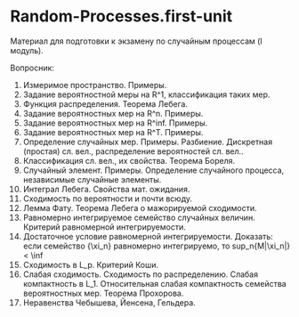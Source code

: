 # Random-Processes.first-unit
Материал для подготовки к экзамену по случайным процессам (I модуль).

Вопросник:
1. Измеримое пространство. Примеры.
2. Задание вероятностной меры на R^1, классификация таких мер.
3. Функция распределения. Теорема Лебега.
4. Задание вероятностных мер на R^n. Примеры.
5. Задание вероятностных мер на R^inf. Примеры.
6. Задание вероятностных мер на R^T. Примеры.
7. Определение случайных мер. Примеры. Разбиение. Дискретная (простая) сл. вел., распределение вероятностей сл. вел..
8. Классификация сл. вел., их свойства. Теорема Бореля.
9. Случайный элемент. Примеры. Определение случайного процесса, независимые случайные элементы. 
10. Интеграл Лебега. Свойства мат. ожидания.
11. Сходимость по вероятности и почти всюду.
12. Лемма Фату. Теорема Лебега о мажорируемой сходимости.
13. Равномерно интегрируемое семейство случайных величин. Критерий равномерной интегрируемости.
14. Достаточное условие равномерной интегрируемости. Доказать: если семейство {\xi_n} равномерно интегрируемо, то sup_n{M|\xi_n|} < \inf
15. Сходимость в L_p. Критерий Коши.
16. Слабая сходимость. Сходимость по распределению. Слабая компактность в L_1. Относительная слабая компактность семейства вероятностных мер. Теорема Прохорова. 
17. Неравенства Чебышева, Йенсена, Гельдера.
